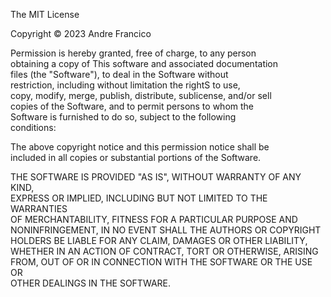 The MIT License

Copyright © 2023 Andre Francico

Permission is hereby granted, free of charge, to any person  
obtaining a copy of This software and associated documentation  
files (the "Software"), to deal in the Software without  
restriction, including without limitation the rightS to use,  
copy, modify, merge, publish, distribute, sublicense, and/or sell  
copies of the Software, and to permit persons to whom the  
Software is furnished to do so, subject to the following  
conditions:

The above copyright notice and this permission notice shall be  
included in all copies or substantial portions of the Software.

THE SOFTWARE IS PROVIDED "AS IS", WITHOUT WARRANTY OF ANY KIND,  
EXPRESS OR IMPLIED, INCLUDING BUT NOT LIMITED TO THE WARRANTIES  
OF MERCHANTABILITY, FITNESS FOR A PARTICULAR PURPOSE AND  
NONINFRINGEMENT, IN NO EVENT SHALL THE AUTHORS OR COPYRIGHT  
HOLDERS BE LIABLE FOR ANY CLAIM, DAMAGES OR OTHER LIABILITY,  
WHETHER IN AN ACTION OF CONTRACT, TORT OR OTHERWISE, ARISING  
FROM, OUT OF OR IN CONNECTION WITH THE SOFTWARE OR THE USE OR  
OTHER DEALINGS IN THE SOFTWARE.
